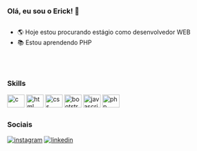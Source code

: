### Olá, eu sou o Erick! 👋
##

- 🌎 Hoje estou procurando estágio como desenvolvedor WEB
- 📚 Estou aprendendo PHP
##
<div style="display: inline-block;"><br>
    <h3>Skills</h3>
    <img align="center" src="https://cdn.jsdelivr.net/gh/devicons/devicon@latest/icons/c/c-original.svg" alt="c" height="30" width="40">
    <img align="center" src="https://cdn.jsdelivr.net/gh/devicons/devicon@latest/icons/html5/html5-original.svg" alt="html" height="30" width="40">
    <img align="center" src="https://cdn.jsdelivr.net/gh/devicons/devicon@latest/icons/css3/css3-original.svg" alt="css" height="30" width="40">
    <img align="center" src="https://cdn.jsdelivr.net/gh/devicons/devicon@latest/icons/bootstrap/bootstrap-original.svg" alt="bootstrap" height="30" width="40">
    <img align="center" src="https://cdn.jsdelivr.net/gh/devicons/devicon@latest/icons/javascript/javascript-original.svg" alt="javascript" height="30" width="40">
    <img align="center" src="https://cdn.jsdelivr.net/gh/devicons/devicon@latest/icons/php/php-original.svg" alt="php" height="30" width="40">
</div>

## 

<div>
  <h3>Sociais</h3>
    <a href="https://www.instagram.com/erick_etn/" target="_blank"><img src="https://img.shields.io/badge/Instagram-E4405F?style=for-the-badge&logo=instagram&logoColor=white" alt="instagram" target="_blank"></a>
    <a href="https://www.linkedin.com/in/erick-tavares-nunes-517776265/" target="_blank"><img src="https://img.shields.io/badge/LinkedIn-0077B5?style=for-the-badge&logo=linkedin&logoColor=white" alt="linkedin" target="_blank"></a>
</div>




